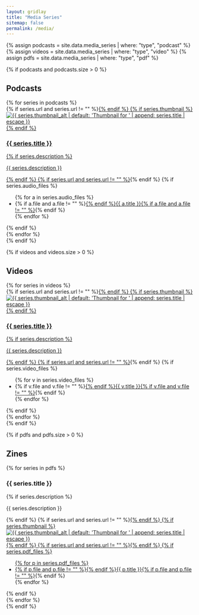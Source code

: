 ```yaml
---
layout: gridlay
title: "Media Series"
sitemap: false
permalink: /media/
---
```


{% assign podcasts = site.data.media_series | where: "type", "podcast" %}
{% assign videos   = site.data.media_series | where: "type", "video" %}
{% assign pdfs     = site.data.media_series | where: "type", "pdf" %}

{% if podcasts and podcasts.size > 0 %}
## Podcasts
<div class="media-series-list">
{% for series in podcasts %}
<article class="media-series-item">
{% if series.url and series.url != "" %}<a href="{{ series.url }}" aria-label="View podcast series: {{ series.title | escape }}">{% endif %}
{% if series.thumbnail %}<img src="{{ series.thumbnail | relative_url }}" alt="{{ series.thumbnail_alt | default: 'Thumbnail for ' | append: series.title | escape }}">{% endif %}
<h3>{{ series.title }}</h3>
{% if series.description %}<p>{{ series.description }}</p>{% endif %}
{% if series.url and series.url != "" %}</a>{% endif %}
{% if series.audio_files %}
<ul class="list-unstyled">
{% for a in series.audio_files %}
<li>{% if a.file and a.file != "" %}<a href="{{ a.file }}">{% endif %}{{ a.title }}{% if a.file and a.file != "" %}</a>{% endif %}</li>
{% endfor %}
</ul>
{% endif %}
</article>
{% endfor %}
</div>
{% endif %}

{% if videos and videos.size > 0 %}
## Videos
<div class="media-series-list">
{% for series in videos %}
<article class="media-series-item">
{% if series.url and series.url != "" %}<a href="{{ series.url }}" aria-label="View video series: {{ series.title | escape }}">{% endif %}
{% if series.thumbnail %}<img src="{{ series.thumbnail | relative_url }}" alt="{{ series.thumbnail_alt | default: 'Thumbnail for ' | append: series.title | escape }}">{% endif %}
<h3>{{ series.title }}</h3>
{% if series.description %}<p>{{ series.description }}</p>{% endif %}
{% if series.url and series.url != "" %}</a>{% endif %}
{% if series.video_files %}
<ul class="list-unstyled">
{% for v in series.video_files %}
<li>{% if v.file and v.file != "" %}<a href="{{ v.file }}">{% endif %}{{ v.title }}{% if v.file and v.file != "" %}</a>{% endif %}</li>
{% endfor %}
</ul>
{% endif %}
</article>
{% endfor %}
</div>
{% endif %}

{% if pdfs and pdfs.size > 0 %}
## Zines
<div class="media-series-list">
{% for series in pdfs %}
<article class="media-series-item">
<h3>{{ series.title }}</h3>
{% if series.description %}<p>{{ series.description }}</p>{% endif %}
{% if series.url and series.url != "" %}<a href="{{ series.url }}" aria-label="View series: {{ series.title | escape }}">{% endif %}
{% if series.thumbnail %}<img src="{{ series.thumbnail | relative_url }}" alt="{{ series.thumbnail_alt | default: 'Thumbnail for ' | append: series.title | escape }}">{% endif %}
{% if series.url and series.url != "" %}{% endif %}
{% if series.pdf_files %}
<ul class="list-unstyled">
{% for p in series.pdf_files %}
<li>{% if p.file and p.file != "" %}<a href="{{ p.file }}">{% endif %}{{ p.title }}{% if p.file and p.file != "" %}</a>{% endif %}</li>
{% endfor %}
</ul>
{% endif %}
</article>
{% endfor %}
</div>
{% endif %}
